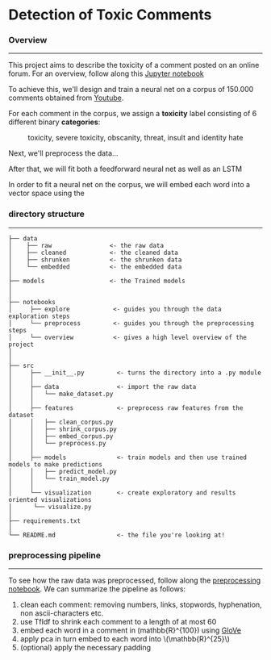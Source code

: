 # Detection of Toxic Comments

### Overview
------------

This project aims to describe the toxicity of a comment posted on an online forum.
For an overview, follow along this [Jupyter notebook](https://github.com/ldethanhoffer/ToxPost/blob/master/notebooks/overview.ipynb)

To achieve this, we'll design and train a neural net on a corpus of 150.000 comments obtained from [Youtube](https://www.youtube.com).

For each comment in the corpus, we assign a __toxicity__ label consisting of 6 different binary  __categories__:

<center>
toxicity, severe toxicity, obscanity, threat, insult and identity hate
</center>

Next, we'll preprocess the data...

After that, we will fit both a feedforward neural net as well as an LSTM

In order to fit a neural net on the corpus, we will embed each word into a vector space using the 


### directory structure
------------


```
├── data
│    ├── raw                <- the raw data
│    ├── cleaned            <- the cleaned data 
│    ├── shrunken           <- the shrunken data
│    └── embedded           <- the embedded data
│
├── models                  <- the Trained models
│
│
├── notebooks
│     ├── explore            <- guides you through the data exploration steps 
│     └── preprocess         <- guides you through the preprocessing steps
│     └── overview           <- gives a high level overview of the project  
│
│
├── src 
│     ├── __init__.py         <- turns the directory into a .py module
│     │
│     ├── data                <- import the raw data
│     │   └── make_dataset.py
│     │
│     ├── features            <- preprocess raw features from the dataset
│     │   ├── clean_corpus.py
│     │   ├── shrink_corpus.py
│     │   ├── embed_corpus.py
│     │   └── preprocess.py
│     │
│     ├── models              <- train models and then use trained models to make predictions                 
│     │   ├── predict_model.py
│     │   └── train_model.py
│     │
│     └── visualization       <- create exploratory and results oriented visualizations
│      └── visualize.py
│
├── requirements.txt
│   
└── README.md                 <- the file you're looking at!          
```


### preprocessing pipeline
------------
To see how the raw data was preprocessed, follow along the [preprocessing notebook](https://github.com/ldethanhoffer/ToxPost/blob/master/notebooks/preprocessing.ipynb). 
We can summarize the pipeline as follows:

1. clean each comment: removing numbers, links, stopwords, hyphenation, non ascii-characters etc.  
2. use TfIdf to shrink each comment to a length of at most 60
3. embed each word in a comment in \(mathbb{R}^{100}\) using [GloVe](https://nlp.stanford.edu/projects/glove/)
4. apply pca in turn embed to each word into \\(\mathbb{R}^{25}\\)
5. (optional) apply the necessary padding



